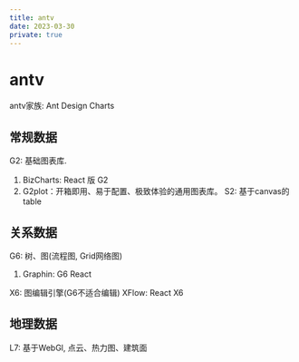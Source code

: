 ```yaml
---
title: antv
date: 2023-03-30
private: true
---
```

# antv
antv家族: Ant Design Charts

## 常规数据
G2: 基础图表库. 
1. BizCharts: React 版 G2
2. G2plot：开箱即用、易于配置、极致体验的通用图表库。
S2: 基于canvas的table

## 关系数据
G6: 树、图(流程图, Grid网络图)
1. Graphin: G6 React

X6: 图编辑引擎(G6不适合编辑)
XFlow: React X6

## 地理数据
L7: 基于WebGl, 点云、热力图、建筑面